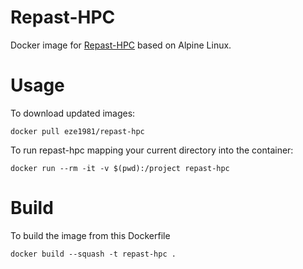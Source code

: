 # Repast-HPC

Docker image for [Repast-HPC](https://repast.github.io/repast_hpc.html) based on Alpine Linux.

# Usage

To download updated images:

```docker pull eze1981/repast-hpc```

To run repast-hpc mapping your current directory into the container:

```docker run --rm -it -v $(pwd):/project repast-hpc```

# Build 

To build the image from this Dockerfile

```docker build --squash -t repast-hpc .```



